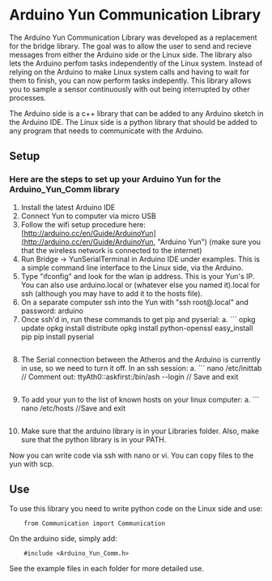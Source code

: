 # Arduino Yun Communication Library
The Arduino Yun Communication Library was developed as a replacement 
for the bridge library.  The goal was to allow the user to send and recieve 
messages from either the Arduino side or the Linux side.  The library also lets the 
Arduino perfom tasks independently of the Linux system.  Instead of relying 
on the Arduino to make Linux system calls and having to wait for them to finish,
you can now perform tasks indepently.  This library allows you to sample a sensor 
continuously with out being interrupted by other processes.

The Arduino side is a c++ library that can be added to any Arduino sketch 
in the Arduino IDE.  The Linux side is a python library that should be added 
to any program that needs to communicate with the Arduino.


## Setup
### Here are the steps to set up your Arduino Yun for the Arduino_Yun_Comm library

1. Install the latest Arduino IDE 
2. Connect Yun to computer via micro USB
3. Follow the wifi setup procedure here: [http://arduino.cc/en/Guide/ArduinoYun](http://arduino.cc/en/Guide/ArduinoYun, "Arduino Yun")
(make sure you that the wireless network is connected to the internet)
4. Run Bridge -> YunSerialTerminal in Arduino IDE under examples.  This is a simple
command line interface to the Linux side, via the Arduino.
5. Type "ifconfig" and look for the wlan ip address.  This is your Yun's IP. 
 You can also use arduino.local or (whatever else you named it).local for ssh 
(although you may have to add it to the hosts file).
6. On a separate computer ssh into the Yun with "ssh root@<name of yun>.local" and password: arduino
7. Once ssh'd in, run these commands to get pip and pyserial:
	a. ```
    	opkg update
    	opkg install distribute
    	opkg install python-openssl
    	easy_install pip
    	pip install pyserial
	```
8. The Serial connection between the Atheros and the Arduino is currently in 
use, so we need to turn it off.  In an ssh session:
	a. ```
		nano /etc/inittab
		// Comment out:
		ttyAth0::askfirst:/bin/ash --login
		// Save and exit
	```
9. To add your yun to the list of known hosts on your linux computer:
	a. ```
		nano /etc/hosts
		<ip of Yun> <name of Yun> 
		//Save and exit
	```
10. Make sure that the arduino library is in your Libraries folder.  Also, 
make sure that the python library is in your PATH.

Now you can write code via ssh with nano or vi.  You can copy files to the yun 
with scp. 

## Use

To use this library you need to write python code on the Linux side and use: 
```
	from Communication import Communication
```

On the arduino side, simply add:
```
	#include <Arduino_Yun_Comm.h>
```

See the example files in each folder for more detailed use.
